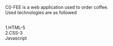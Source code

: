 C0-FEE is a web application used to order coffee.
<br>Used technologies are as followed

<br>1.HTML-5
<br>2.CSS-3
<br>Javascript